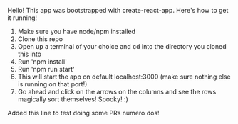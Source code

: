 Hello! This app was bootstrapped with create-react-app. Here's how to get it running!

1) Make sure you have node/npm installed
2) Clone this repo
3) Open up a terminal of your choice and cd into the directory you cloned this into
4) Run 'npm install'
5) Run 'npm run start'
6) This will start the app on default localhost:3000 (make sure nothing else is running on that port!)
7) Go ahead and click on the arrows on the columns and see the rows magically sort themselves! Spooky! :)

Added this line to test doing some PRs numero dos!
